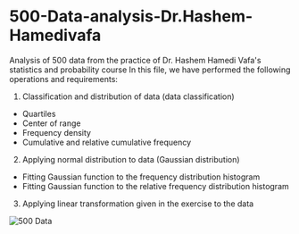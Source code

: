 # 500-Data-analysis-Dr.Hashem-Hamedivafa
Analysis of 500 data from the practice of Dr. Hashem Hamedi Vafa's statistics and probability course
In this file, we have performed the following operations and requirements:

1) Classification and distribution of data (data classification)
  - Quartiles
  - Center of range
  - Frequency density
  - Cumulative and relative cumulative frequency

2) Applying normal distribution to data (Gaussian distribution)
  - Fitting Gaussian function to the frequency distribution histogram
  - Fitting Gaussian function to the relative frequency distribution histogram

3) Applying linear transformation given in the exercise to the data

![500 Data](https://github.com/user-attachments/assets/0811588f-09d0-4681-b568-d5e6340ccfe6)
